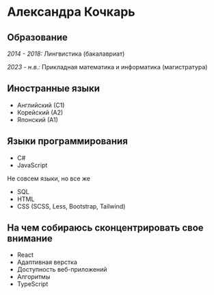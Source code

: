 # Александра Кочкарь

## Образование

_2014 - 2018:_ Лингвистика (бакалавриат)

_2023 - н.в.:_ Прикладная математика и информатика (магистратура)

## Иностранные языки

- Английский (С1)
- Корейский (А2)
- Японский (А1)

## Языки программирования

- C#
- JavaScript
  
Не совсем языки, но все же
- SQL
- HTML
- CSS (SCSS, Less, Bootstrap, Tailwind)

## На чем собираюсь сконцентрировать свое внимание

- React
- Адаптивная верстка
- Доступность веб-приложений
- Алгоритмы
- TypeScript
